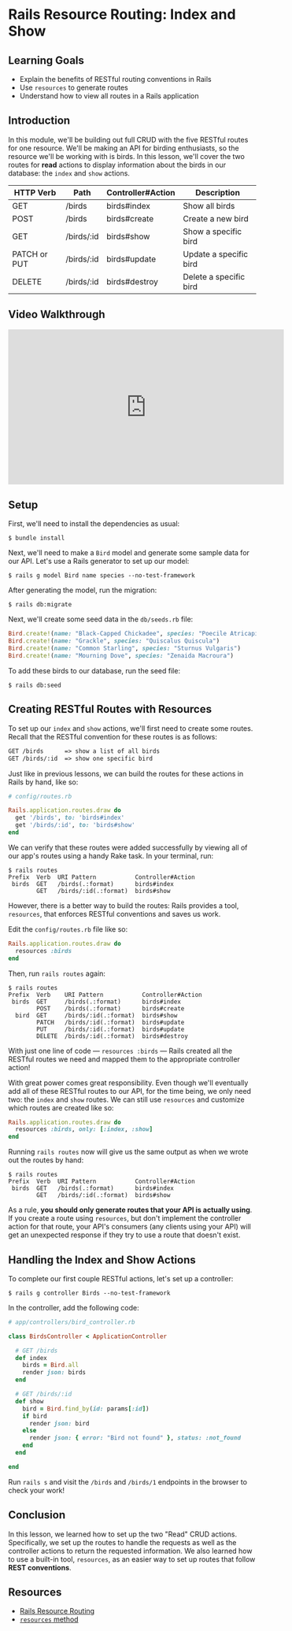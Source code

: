 # Rails Resource Routing: Index and Show

## Learning Goals

- Explain the benefits of RESTful routing conventions in Rails
- Use `resources` to generate routes
- Understand how to view all routes in a Rails application

## Introduction

In this module, we'll be building out full CRUD with the five RESTful routes for
one resource. We'll be making an API for birding enthusiasts, so the resource
we'll be working with is birds. In this lesson, we'll cover the two routes for
**read** actions to display information about the birds in our database: the
`index` and `show` actions.

| HTTP Verb    | Path       | Controller#Action | Description            |
| ------------ | ---------- | ----------------- | ---------------------- |
| GET          | /birds     | birds#index       | Show all birds         |
| POST         | /birds     | birds#create      | Create a new bird      |
| GET          | /birds/:id | birds#show        | Show a specific bird   |
| PATCH or PUT | /birds/:id | birds#update      | Update a specific bird |
| DELETE       | /birds/:id | birds#destroy     | Delete a specific bird |

## Video Walkthrough

<iframe width="560" height="315" src="https://www.youtube.com/embed/czpDsqpbV20?rel=0&amp;showinfo=0" frameborder="0" allowfullscreen></iframe>

## Setup

First, we'll need to install the dependencies as usual:

```console
$ bundle install
```

Next, we'll need to make a `Bird` model and generate some sample data for
our API. Let's use a Rails generator to set up our model:

```console
$ rails g model Bird name species --no-test-framework
```

After generating the model, run the migration:

```console
$ rails db:migrate
```

Next, we'll create some seed data in the `db/seeds.rb` file:

```rb
Bird.create!(name: "Black-Capped Chickadee", species: "Poecile Atricapillus")
Bird.create!(name: "Grackle", species: "Quiscalus Quiscula")
Bird.create!(name: "Common Starling", species: "Sturnus Vulgaris")
Bird.create!(name: "Mourning Dove", species: "Zenaida Macroura")
```

To add these birds to our database, run the seed file:

```console
$ rails db:seed
```

## Creating RESTful Routes with Resources

To set up our `index` and `show` actions, we'll first need to create some
routes. Recall that the RESTful convention for these routes is as follows:

```txt
GET /birds      => show a list of all birds
GET /birds/:id  => show one specific bird
```

Just like in previous lessons, we can build the routes for these actions in
Rails by hand, like so:

```rb
# config/routes.rb

Rails.application.routes.draw do
  get '/birds', to: 'birds#index'
  get '/birds/:id', to: 'birds#show'
end
```

We can verify that these routes were added successfully by viewing all of our
app's routes using a handy Rake task. In your terminal, run:

```console
$ rails routes
Prefix  Verb  URI Pattern           Controller#Action
 birds  GET   /birds(.:format)      birds#index
        GET   /birds/:id(.:format)  birds#show
```

However, there is a better way to build the routes: Rails provides a tool,
`resources`, that enforces RESTful conventions and saves us work.

Edit the `config/routes.rb` file like so:

```rb
Rails.application.routes.draw do
  resources :birds
end
```

Then, run `rails routes` again:

```console
$ rails routes
Prefix  Verb    URI Pattern           Controller#Action
 birds  GET     /birds(.:format)      birds#index
        POST    /birds(.:format)      birds#create
  bird  GET     /birds/:id(.:format)  birds#show
        PATCH   /birds/:id(.:format)  birds#update
        PUT     /birds/:id(.:format)  birds#update
        DELETE  /birds/:id(.:format)  birds#destroy
```

With just one line of code — `resources :birds` — Rails created all the RESTful
routes we need and mapped them to the appropriate controller action!

With great power comes great responsibility. Even though we'll eventually add
all of these RESTful routes to our API, for the time being, we only need two:
the `index` and `show` routes. We can still use `resources` and customize which
routes are created like so:

```rb
Rails.application.routes.draw do
  resources :birds, only: [:index, :show]
end
```

Running `rails routes` now will give us the same output as when we wrote out the
routes by hand:

```console
$ rails routes
Prefix  Verb  URI Pattern           Controller#Action
 birds  GET   /birds(.:format)      birds#index
        GET   /birds/:id(.:format)  birds#show
```

As a rule, **you should only generate routes that your API is actually using**.
If you create a route using `resources`, but don't implement the controller
action for that route, your API's consumers (any clients using your API) will
get an unexpected response if they try to use a route that doesn't exist.

## Handling the Index and Show Actions

To complete our first couple RESTful actions, let's set up a controller:

```console
$ rails g controller Birds --no-test-framework
```

In the controller, add the following code:

```rb
# app/controllers/bird_controller.rb

class BirdsController < ApplicationController

  # GET /birds
  def index
    birds = Bird.all
    render json: birds
  end

  # GET /birds/:id
  def show
    bird = Bird.find_by(id: params[:id])
    if bird
      render json: bird
    else
      render json: { error: "Bird not found" }, status: :not_found
    end
  end

end
```

Run `rails s` and visit the `/birds` and `/birds/1` endpoints in the browser to
check your work!

## Conclusion

In this lesson, we learned how to set up the two "Read" CRUD actions.
Specifically, we set up the routes to handle the requests as well as the
controller actions to return the requested information. We also learned how to
use a built-in tool, `resources`, as an easier way to set up routes that follow
**REST conventions**.

## Resources

- [Rails Resource Routing](https://guides.rubyonrails.org/routing.html#resource-routing-the-rails-default)
- [`resources` method](https://api.rubyonrails.org/classes/ActionDispatch/Routing/Mapper/Resources.html)
